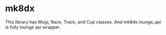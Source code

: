 # mk8dx

This library has Mogi, Race, Track, and Cup classes.
And mk8dx.lounge_api is fully lounge api wrapper.
